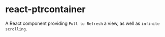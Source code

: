 # react-ptrcontainer

A React component providing `Pull to Refresh` a view, as well as `infinite scrolling`.
